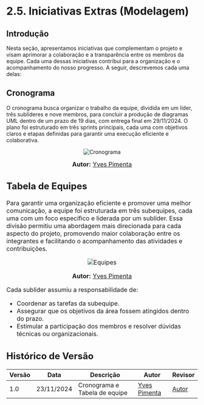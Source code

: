 # 2.5. Iniciativas Extras (Modelagem)

## Introdução

Nesta seção, apresentamos iniciativas que complementam o projeto e visam aprimorar a colaboração e a transparência entre os membros da equipe. Cada uma dessas iniciativas contribui para a organização e o acompanhamento do nosso progresso. A seguir, descrevemos cada uma delas:

## Cronograma

O cronograma busca organizar o trabalho da equipe, dividida em um líder, três sublíderes e nove membros, para concluir a produção de diagramas UML dentro de um prazo de 19 dias, com entrega final em 29/11/2024. O plano foi estruturado em três sprints principais, cada uma com objetivos claros e etapas definidas para garantir uma execução eficiente e colaborativa.

<div align="center">
  
![Cronograma](https://raw.githubusercontent.com/UnBArqDsw2024-2/2024.2_G9_Tsirko_Entrega_02/main/docs/assets/Cronograma.jpg)

  <font size="3"><p style="text-align: center"><b>Autor:</b> 
  <a href="https://github.com/Yvestxt">Yves Pimenta</a>
</div>

## Tabela de Equipes

Para garantir uma organização eficiente e promover uma melhor comunicação, a equipe foi estruturada em três subequipes, cada uma com um foco específico e liderada por um sublíder. Essa divisão permitiu uma abordagem mais direcionada para cada aspecto do projeto, promovendo maior colaboração entre os integrantes e facilitando o acompanhamento das atividades e contribuições.

<div align="center">
  
![Equipes](https://raw.githubusercontent.com/UnBArqDsw2024-2/2024.2_G9_Tsirko_Entrega_02/main/docs/assets/Equipes.jpg)

  <font size="3"><p style="text-align: center"><b>Autor:</b> 
  <a href="https://github.com/Yvestxt">Yves Pimenta</a>
</div>

Cada sublíder assumiu a responsabilidade de:

- Coordenar as tarefas da subequipe.
- Assegurar que os objetivos da área fossem atingidos dentro do prazo.
- Estimular a participação dos membros e resolver dúvidas técnicas ou organizacionais.

## Histórico de Versão
| Versão | Data       | Descrição                                      | Autor               | Revisor               |
|--------|------------|------------------------------------------------|---------------------|-----------------------|
| 1.0    | 23/11/2024 | Cronograma e Tabela de equipe | [Yves Pimenta](https://github.com/Yvestxt) | [Autor](https://github.com/Yvestxt) |
